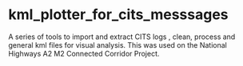 # kml_plotter_for_cits_messsages
A series of tools to import and extract CITS logs , clean, process and general kml files for visual analysis. This was used on the National Highways A2 M2 Connected Corridor Project.
